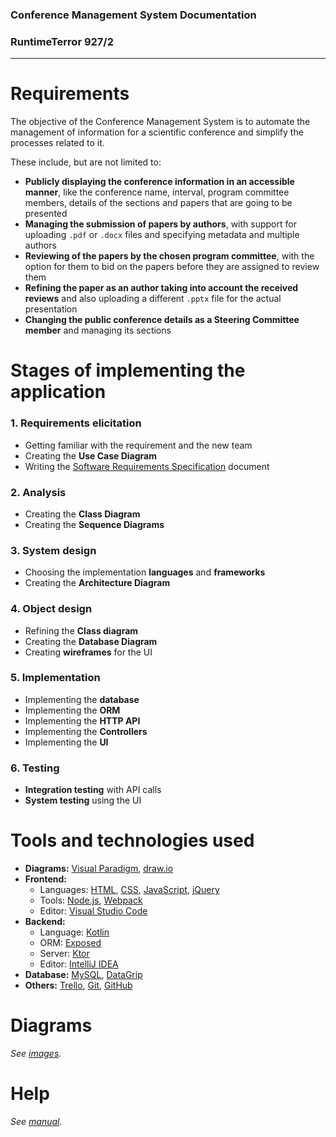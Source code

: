 ### Conference Management System Documentation
### RuntimeTerror 927/2

---

# Requirements

The objective of the Conference Management System is to automate the management of information for a scientific conference and simplify the processes related to it.  

These include, but are not limited to:
- **Publicly displaying the conference information in an accessible manner**, like the conference name, interval, program committee members, details of the sections and papers that are going to be presented
- **Managing the submission of papers by authors**, with support for uploading `.pdf` or `.docx` files and specifying metadata and multiple authors
- **Reviewing of the papers by the chosen program committee**, with the option for them to bid on the papers before they are assigned to review them
- **Refining the paper as an author taking into account the received reviews** and also uploading a different `.pptx` file for the actual presentation
- **Changing the public conference details as a Steering Committee member** and managing its sections

# Stages of implementing the application

### 1. Requirements elicitation
- Getting familiar with the requirement and the new team
- Creating the **Use Case Diagram**
- Writing the [Software Requirements Specification](SRS.md) document
### 2. Analysis
- Creating the **Class Diagram**
- Creating the **Sequence Diagrams**
### 3. System design
- Choosing the implementation **languages** and **frameworks**
- Creating the **Architecture Diagram**
### 4. Object design
- Refining the **Class diagram**
- Creating the **Database Diagram**
- Creating **wireframes** for the UI
### 5. Implementation
- Implementing the **database**
- Implementing the **ORM**
- Implementing the **HTTP API**
- Implementing the **Controllers**
- Implementing the **UI**
### 6. Testing
- **Integration testing** with API calls
- **System testing** using the UI

# Tools and technologies used

- **Diagrams:** [Visual Paradigm](https://www.visual-paradigm.com/), [draw.io](http://draw.io)
- **Frontend:**
    - Languages: [HTML](https://en.wikipedia.org/wiki/HTML), 
    [CSS](https://ro.wikipedia.org/wiki/Cascading_Style_Sheets), 
    [JavaScript](https://ro.wikipedia.org/wiki/JavaScript), 
    [jQuery](https://jquery.com/)
    - Tools: [Node.js](https://nodejs.org/), [Webpack](https://webpack.js.org/)
    - Editor: [Visual Studio Code](https://code.visualstudio.com/)
- **Backend:**  
    - Language: [Kotlin](https://kotlinlang.org/)
    - ORM: [Exposed](https://github.com/JetBrains/Exposed)
    - Server: [Ktor](https://ktor.io/)
    - Editor: [IntelliJ IDEA](https://www.jetbrains.com/idea/)
- **Database:** [MySQL](https://www.mysql.com/), [DataGrip](https://www.jetbrains.com/datagrip/)
- **Others:** [Trello](https://trello.com/), [Git](https://git-scm.com/), [GitHub](https://github.com/)

# Diagrams
_See [images](images)._

# Help
_See [manual](Manual.md)._